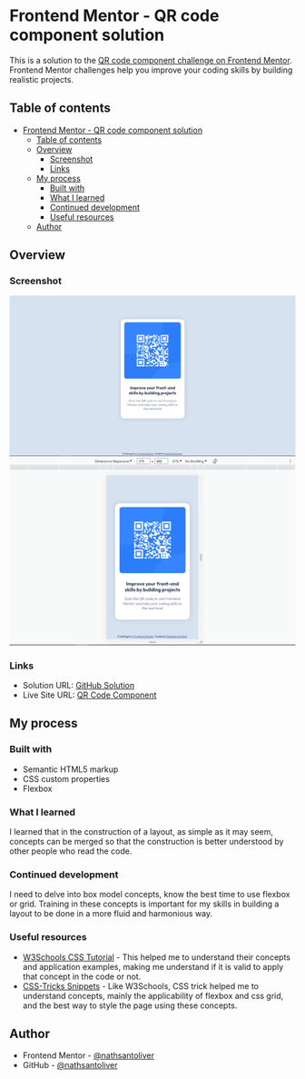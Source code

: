 # Frontend Mentor - QR code component solution

This is a solution to the [QR code component challenge on Frontend Mentor](https://www.frontendmentor.io/challenges/qr-code-component-iux_sIO_H). Frontend Mentor challenges help you improve your coding skills by building realistic projects. 

## Table of contents

- [Frontend Mentor - QR code component solution](#frontend-mentor---qr-code-component-solution)
  - [Table of contents](#table-of-contents)
  - [Overview](#overview)
    - [Screenshot](#screenshot)
    - [Links](#links)
  - [My process](#my-process)
    - [Built with](#built-with)
    - [What I learned](#what-i-learned)
    - [Continued development](#continued-development)
    - [Useful resources](#useful-resources)
  - [Author](#author)

## Overview

### Screenshot

![QR Code Component - Desktop](./screenshot/qr-code-screenshot.png)
![QR Code Component - Mobile](./screenshot/qr-code-mobile-screenshot.png)

### Links

- Solution URL: [GitHub Solution](https://github.com/nathsantoliver/qr-code-component-main/)
- Live Site URL: [QR Code Component](https://qr-code-component-main-two-delta.vercel.app/)

## My process

### Built with

- Semantic HTML5 markup
- CSS custom properties
- Flexbox

### What I learned

I learned that in the construction of a layout, as simple as it may seem, concepts can be merged so that the construction is better understood by other people who read the code.

### Continued development

I need to delve into box model concepts, know the best time to use flexbox or grid. Training in these concepts is important for my skills in building a layout to be done in a more fluid and harmonious way.

### Useful resources

- [W3Schools CSS Tutorial](https://www.w3schools.com/css) - This helped me to understand their concepts and application examples, making me understand if it is valid to apply that concept in the code or not.
- [CSS-Tricks Snippets](https://css-tricks.com/snippets/css/) - Like W3Schools, CSS trick helped me to understand concepts, mainly the applicability of flexbox and css grid, and the best way to style the page using these concepts.

## Author

- Frontend Mentor - [@nathsantoliver](https://www.frontendmentor.io/profile/nathsantoliver)
- GitHub - [@nathsantoliver](https://github.com/nathsantoliver)
